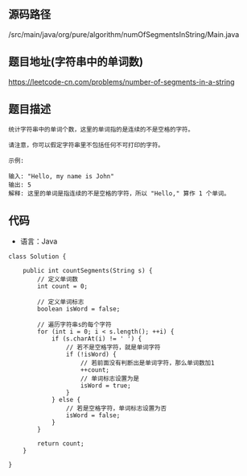 ## 源码路径

/src/main/java/org/pure/algorithm/numOfSegmentsInString/Main.java

## 题目地址(字符串中的单词数)

https://leetcode-cn.com/problems/number-of-segments-in-a-string

## 题目描述

```
统计字符串中的单词个数，这里的单词指的是连续的不是空格的字符。

请注意，你可以假定字符串里不包括任何不可打印的字符。

示例:

输入: "Hello, my name is John"
输出: 5
解释: 这里的单词是指连续的不是空格的字符，所以 "Hello," 算作 1 个单词。
```

## 代码

- 语言：Java

```
class Solution {

    public int countSegments(String s) {
        // 定义单词数
        int count = 0;

        // 定义单词标志
        boolean isWord = false;

        // 遍历字符串s的每个字符
        for (int i = 0; i < s.length(); ++i) {
            if (s.charAt(i) != ' ') {
                // 若不是空格字符，就是单词字符
                if (!isWord) {
                    // 若前面没有判断出是单词字符，那么单词数加1
                    ++count;
                    // 单词标志设置为是
                    isWord = true;
                }
            } else {
                // 若是空格字符，单词标志设置为否
                isWord = false;
            }
        }

        return count;
    }

}
```